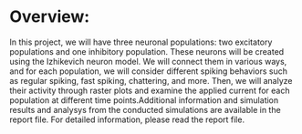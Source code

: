 # Overview:
In this project, we will have three neuronal populations: two excitatory populations and one inhibitory population. These neurons will be created using the Izhikevich neuron model. We will connect them in various ways, and for each population, we will consider different spiking behaviors such as regular spiking, fast spiking, chattering, and more. Then, we will analyze their activity through raster plots and examine the applied current for each population at different time points.Additional information and simulation results and analysys from the conducted simulations are available in the report file. For detailed information, please read the report file.
